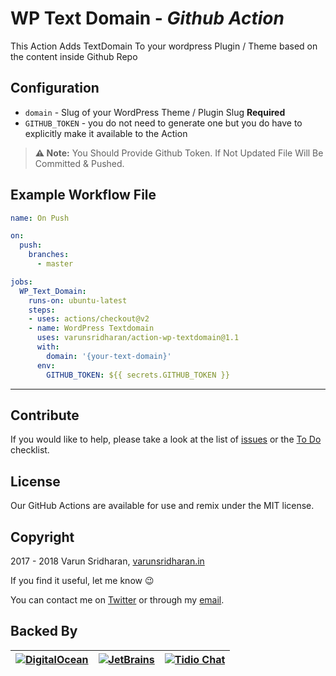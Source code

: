 # WP Text Domain - ***Github Action***
This Action Adds TextDomain To your wordpress Plugin / Theme based on the content inside Github Repo

## Configuration
* `domain` - Slug of your WordPress Theme / Plugin Slug  **Required**
* `GITHUB_TOKEN` - you do not need to generate one but you do have to explicitly make it available to the Action

> **⚠️ Note:** You Should Provide Github Token. If Not Updated File Will Be Committed & Pushed.

## Example Workflow File
```yaml
name: On Push

on:
  push:
    branches:
      - master

jobs:
  WP_Text_Domain:
    runs-on: ubuntu-latest
    steps:
    - uses: actions/checkout@v2
    - name: WordPress Textdomain
      uses: varunsridharan/action-wp-textdomain@1.1
      with:
        domain: '{your-text-domain}'
      env:
        GITHUB_TOKEN: ${{ secrets.GITHUB_TOKEN }}
```

---
## Contribute
If you would like to help, please take a look at the list of
[issues][issues] or the [To Do](#-todo) checklist.

## License
Our GitHub Actions are available for use and remix under the MIT license.

## Copyright
2017 - 2018 Varun Sridharan, [varunsridharan.in][website]

If you find it useful, let me know :wink:

You can contact me on [Twitter][twitter] or through my [email][email].

## Backed By
| [![DigitalOcean][do-image]][do-ref] | [![JetBrains][jb-image]][jb-ref] |  [![Tidio Chat][tidio-image]][tidio-ref] |
| --- | --- | --- |

[twitter]: https://twitter.com/varunsridharan2
[email]: mailto:varunsridharan23@gmail.com
[website]: https://varunsridharan.in
[issues]: issues/

[do-image]: https://vsp.ams3.cdn.digitaloceanspaces.com/cdn/DO_Logo_Horizontal_Blue-small.png
[jb-image]: https://vsp.ams3.cdn.digitaloceanspaces.com/cdn/phpstorm-small.png?v3
[tidio-image]: https://vsp.ams3.cdn.digitaloceanspaces.com/cdn/tidiochat-small.png
[do-ref]: https://s.svarun.in/Ef
[jb-ref]: https://www.jetbrains.com
[tidio-ref]: https://tidiochat.com

